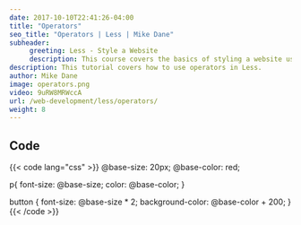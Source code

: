 ```yaml
---
date: 2017-10-10T22:41:26-04:00
title: "Operators"
seo_title: "Operators | Less | Mike Dane"
subheader:
     greeting: Less - Style a Website
     description: This course covers the basics of styling a website using Less. Work your way through the videos and we'll teach you everything you need to know to style a basic website!
description: This tutorial covers how to use operators in Less.
author: Mike Dane
image: operators.png
video: 9uRW8MRWccA
url: /web-development/less/operators/
weight: 8
---
```


## Code

{{< code lang="css" >}}
@base-size: 20px;
@base-color: red;

p{
     font-size: @base-size;
     color: @base-color;
}

button {
     font-size: @base-size * 2;
     background-color: @base-color + 200;
}
{{< /code >}}